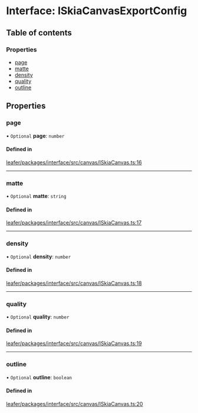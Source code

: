 # Interface: ISkiaCanvasExportConfig

## Table of contents

### Properties

- [page](ISkiaCanvasExportConfig.md#page)
- [matte](ISkiaCanvasExportConfig.md#matte)
- [density](ISkiaCanvasExportConfig.md#density)
- [quality](ISkiaCanvasExportConfig.md#quality)
- [outline](ISkiaCanvasExportConfig.md#outline)

## Properties

### page

• `Optional` **page**: `number`

#### Defined in

[leafer/packages/interface/src/canvas/ISkiaCanvas.ts:16](https://github.com/leaferjs/leafer/blob/c7e50b8/packages/interface/src/canvas/ISkiaCanvas.ts#L16)

___

### matte

• `Optional` **matte**: `string`

#### Defined in

[leafer/packages/interface/src/canvas/ISkiaCanvas.ts:17](https://github.com/leaferjs/leafer/blob/c7e50b8/packages/interface/src/canvas/ISkiaCanvas.ts#L17)

___

### density

• `Optional` **density**: `number`

#### Defined in

[leafer/packages/interface/src/canvas/ISkiaCanvas.ts:18](https://github.com/leaferjs/leafer/blob/c7e50b8/packages/interface/src/canvas/ISkiaCanvas.ts#L18)

___

### quality

• `Optional` **quality**: `number`

#### Defined in

[leafer/packages/interface/src/canvas/ISkiaCanvas.ts:19](https://github.com/leaferjs/leafer/blob/c7e50b8/packages/interface/src/canvas/ISkiaCanvas.ts#L19)

___

### outline

• `Optional` **outline**: `boolean`

#### Defined in

[leafer/packages/interface/src/canvas/ISkiaCanvas.ts:20](https://github.com/leaferjs/leafer/blob/c7e50b8/packages/interface/src/canvas/ISkiaCanvas.ts#L20)
